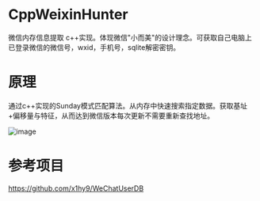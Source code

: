 # CppWeixinHunter
微信内存信息提取 c++实现。体现微信"小而美"的设计理念。可获取自己电脑上已登录微信的微信号，wxid，手机号，sqlite解密密钥。

# 原理
通过c++实现的Sunday模式匹配算法。从内存中快速搜索指定数据。获取基址+偏移量与特征，从而达到微信版本每次更新不需要重新查找地址。

![image](https://raw.githubusercontent.com/baiyies/CppWeixinHunter/main/img/weixin.png)

# 参考项目 
https://github.com/x1hy9/WeChatUserDB
